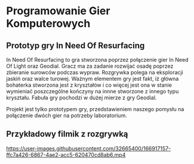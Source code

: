# Programowanie Gier Komputerowych
## Prototyp gry In Need Of Resurfacing

In Need Of Resurfacing to gra stworzona poprzez połączenie gier In Need Of Light oraz Geodial. Gracz ma za zadanie rozwijać osadę poprzez zbieranie surowców podczas wypraw. Rozgrywka polega na eksploracji jaskiń oraz walce turowej. Ważnym elementem gry jest fakt, iż główna bohaterka stworzona jest z kryształów i co więcej jest ona w stanie wymieniać poszczególne kończyny na innne stworzone z innego typu kryształu. Fabuła gry pochodzi w dużej mierze z gry Geodial.  

Projekt jest tylko prototypem gry, przedstawieniem naszego pomysłu na połączenie dwóch gier na potrzeby laboratorium.

## Przykładowy filmik z rozgrywką

https://user-images.githubusercontent.com/32665400/166917157-ffc7a426-6867-4ae2-acc5-620470cd8ab6.mp4


